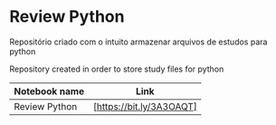 # Review Python
Repositório criado com o intuito armazenar arquivos de estudos para python

Repository created in order to store study files for python

| Notebook name| Link |
| ------ | ------ |
| Review Python | [https://bit.ly/3A3OAQT] |
